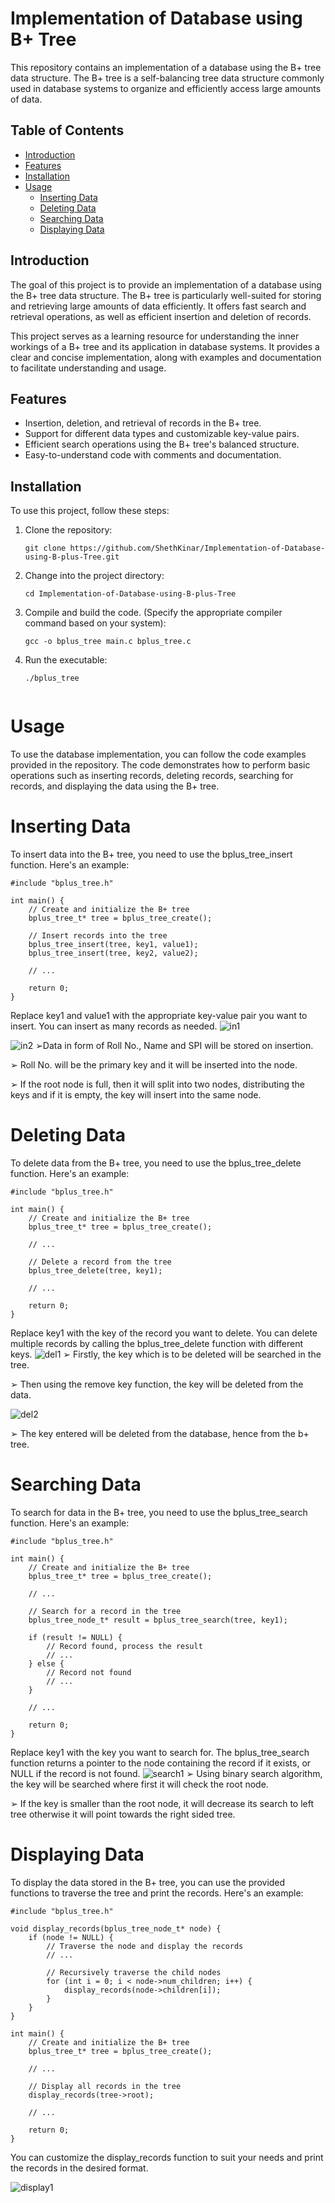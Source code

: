# Implementation of Database using B+ Tree

This repository contains an implementation of a database using the B+ tree data structure. The B+ tree is a self-balancing tree data structure commonly used in database systems to organize and efficiently access large amounts of data.

## Table of Contents

- [Introduction](#introduction)
- [Features](#features)
- [Installation](#installation)
- [Usage](#usage)
  - [Inserting Data](#inserting-data)
  - [Deleting Data](#deleting-data)
  - [Searching Data](#searching-data)
  - [Displaying Data](#displaying-data)


## Introduction

The goal of this project is to provide an implementation of a database using the B+ tree data structure. The B+ tree is particularly well-suited for storing and retrieving large amounts of data efficiently. It offers fast search and retrieval operations, as well as efficient insertion and deletion of records.

This project serves as a learning resource for understanding the inner workings of a B+ tree and its application in database systems. It provides a clear and concise implementation, along with examples and documentation to facilitate understanding and usage.

## Features

- Insertion, deletion, and retrieval of records in the B+ tree.
- Support for different data types and customizable key-value pairs.
- Efficient search operations using the B+ tree's balanced structure.
- Easy-to-understand code with comments and documentation.

## Installation

To use this project, follow these steps:

1. Clone the repository:

   ```shell
   git clone https://github.com/ShethKinar/Implementation-of-Database-using-B-plus-Tree.git

2. Change into the project directory:

   ```shell
   cd Implementation-of-Database-using-B-plus-Tree
3. Compile and build the code. (Specify the appropriate compiler command based on your system):


   ```shell
   gcc -o bplus_tree main.c bplus_tree.c
4. Run the executable:


   ```shell
   ./bplus_tree

   
# Usage
To use the database implementation, you can follow the code examples provided in the repository. The code demonstrates how to perform basic operations such as inserting records, deleting records, searching for records, and displaying the data using the B+ tree.

# Inserting Data
To insert data into the B+ tree, you need to use the bplus_tree_insert function. Here's an example:
```
#include "bplus_tree.h"

int main() {
    // Create and initialize the B+ tree
    bplus_tree_t* tree = bplus_tree_create();

    // Insert records into the tree
    bplus_tree_insert(tree, key1, value1);
    bplus_tree_insert(tree, key2, value2);

    // ...

    return 0;
}
```
Replace key1 and value1 with the appropriate key-value pair you want to insert. You can insert as many records as needed.
![in1](https://github.com/ShethKinar/Implementation-of-Database-using-B-plus-Tree/assets/137672635/ec78e02d-2c37-4730-b361-7e2754d8618c)



![in2](https://github.com/ShethKinar/Implementation-of-Database-using-B-plus-Tree/assets/137672635/3e2467c6-c200-4e6a-91a8-c3552d64c2b5)
➢Data in form of Roll No., Name and SPI will be stored on insertion.

➢ Roll No. will be the primary key and it will be inserted into the node.

➢ If the root node is full, then it will split into two nodes, distributing the keys and if it is empty, the key will insert into the same node.

# Deleting Data
To delete data from the B+ tree, you need to use the bplus_tree_delete function. Here's an example:

```
#include "bplus_tree.h"

int main() {
    // Create and initialize the B+ tree
    bplus_tree_t* tree = bplus_tree_create();

    // ...

    // Delete a record from the tree
    bplus_tree_delete(tree, key1);

    // ...

    return 0;
}
```
Replace key1 with the key of the record you want to delete. You can delete multiple records by calling the bplus_tree_delete function with different keys.
![del1](https://github.com/ShethKinar/Implementation-of-Database-using-B-plus-Tree/assets/137672635/fa59a24e-d46f-4558-9701-55be2511f824)
➢ Firstly, the key which is to be deleted will be searched in the tree.

➢ Then using the remove key function, the key will be deleted from the data.

![del2](https://github.com/ShethKinar/Implementation-of-Database-using-B-plus-Tree/assets/137672635/8ba42452-10b0-4f2e-b9f2-bf9c0532d2e5)

➢ The key entered will be deleted from the database, hence from the b+ tree.

# Searching Data
To search for data in the B+ tree, you need to use the bplus_tree_search function. Here's an example:

```
#include "bplus_tree.h"

int main() {
    // Create and initialize the B+ tree
    bplus_tree_t* tree = bplus_tree_create();

    // ...

    // Search for a record in the tree
    bplus_tree_node_t* result = bplus_tree_search(tree, key1);

    if (result != NULL) {
        // Record found, process the result
        // ...
    } else {
        // Record not found
        // ...
    }

    // ...

    return 0;
}
```
Replace key1 with the key you want to search for. The bplus_tree_search function returns a pointer to the node containing the record if it exists, or NULL if the record is not found.
![search1](https://github.com/ShethKinar/Implementation-of-Database-using-B-plus-Tree/assets/137672635/6a567f47-0dbe-4b88-92a6-ba20abdb385a)
➢ Using binary search algorithm, the key will be searched where first it will check the root node.

➢ If the key is smaller than the root node, it will decrease its search to left tree otherwise it will point towards the right sided tree.

# Displaying Data
To display the data stored in the B+ tree, you can use the provided functions to traverse the tree and print the records. Here's an example:
```
#include "bplus_tree.h"

void display_records(bplus_tree_node_t* node) {
    if (node != NULL) {
        // Traverse the node and display the records
        // ...

        // Recursively traverse the child nodes
        for (int i = 0; i < node->num_children; i++) {
            display_records(node->children[i]);
        }
    }
}

int main() {
    // Create and initialize the B+ tree
    bplus_tree_t* tree = bplus_tree_create();

    // ...

    // Display all records in the tree
    display_records(tree->root);

    // ...

    return 0;
}
```
You can customize the display_records function to suit your needs and print the records in the desired format.


![display1](https://github.com/ShethKinar/Implementation-of-Database-using-B-plus-Tree/assets/137672635/de601ed9-87ce-4dce-9f51-ec4e02e34f2f)

